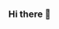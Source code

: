 ### Hi there 👋

<!---
[![Top Langs](https://github-readme-stats.vercel.app/api/top-langs/?username=rickyraz&hide=html,scss,javascript&theme=onedark&layout=compact)](https://github.com/rickyraz/github-readme-stats)


rickyraz/rickyraz is a ✨ special ✨ repository because its `README.md` (this file) appears on your GitHub profile.
You can click the Preview link to take a look at your changes.
--->
